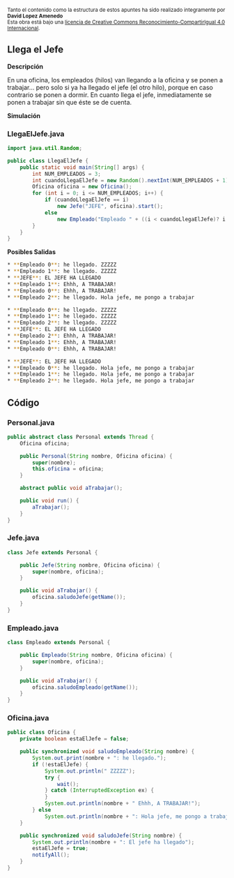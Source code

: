 <br>
<small>Tanto el contenido como la estructura de estos apuntes ha sido realizado integramente por <b>David Lopez Amenedo</b></small><br>
<small>Esta obra está bajo una <a href="https://creativecommons.org/licenses/by-sa/4.0/">licencia de Creative Commons Reconocimiento-CompartirIgual 4.0 Internacional</a>.</small>


## Llega el Jefe


**Descripción**

En una oficina, los empleados (hilos) van llegando a la oficina y se ponen a trabajar… pero solo si ya ha llegado el jefe (el otro hilo), porque en caso contrario se ponen a dormir.
En cuanto llega el jefe, inmediatamente se ponen a trabajar sin que éste se de cuenta.

**Simulación**


### LlegaElJefe.java
```java
import java.util.Random;

public class LlegaElJefe {
    public static void main(String[] args) {
        int NUM_EMPLEADOS = 3;
        int cuandoLlegaElJefe = new Random().nextInt(NUM_EMPLEADOS + 1);
        Oficina oficina = new Oficina();
        for (int i = 0; i <= NUM_EMPLEADOS; i++) {
            if (cuandoLlegaElJefe == i)
                new Jefe("JEFE", oficina).start();
            else
                new Empleado("Empleado " + ((i < cuandoLlegaElJefe)? i : i - 1), oficina).start();
        }
    }
}
```

**Posibles Salidas**

```bash
* **Empleado 0**: he llegado. ZZZZZ
* **Empleado 1**: he llegado. ZZZZZ
* **JEFE**: EL JEFE HA LLEGADO
* **Empleado 1**: Ehhh, A TRABAJAR!
* **Empleado 0**: Ehhh, A TRABAJAR!
* **Empleado 2**: he llegado. Hola jefe, me pongo a trabajar
```

```bash
* **Empleado 0**: he llegado. ZZZZZ
* **Empleado 1**: he llegado. ZZZZZ
* **Empleado 2**: he llegado. ZZZZZ
* **JEFE**: EL JEFE HA LLEGADO
* **Empleado 2**: Ehhh, A TRABAJAR!
* **Empleado 1**: Ehhh, A TRABAJAR!
* **Empleado 0**: Ehhh, A TRABAJAR!
```

```bash
* **JEFE**: EL JEFE HA LLEGADO
* **Empleado 0**: he llegado. Hola jefe, me pongo a trabajar
* **Empleado 1**: he llegado. Hola jefe, me pongo a trabajar
* **Empleado 2**: he llegado. Hola jefe, me pongo a trabajar
```
**Código**
---------

### Personal.java
```java
public abstract class Personal extends Thread {
    Oficina oficina;

    public Personal(String nombre, Oficina oficina) {
        super(nombre);
        this.oficina = oficina;
    }

    abstract public void aTrabajar();

    public void run() {
        aTrabajar();
    }
}
```

### Jefe.java
```java
class Jefe extends Personal {

    public Jefe(String nombre, Oficina oficina) {
        super(nombre, oficina);
    }

    public void aTrabajar() {
        oficina.saludoJefe(getName());
    }
}
```

### Empleado.java
```java
class Empleado extends Personal {

    public Empleado(String nombre, Oficina oficina) {
        super(nombre, oficina);
    }

    public void aTrabajar() {
        oficina.saludoEmpleado(getName());
    }
}
```

### Oficina.java
```java
public class Oficina {
    private boolean estaElJefe = false;

    public synchronized void saludoEmpleado(String nombre) {
        System.out.print(nombre + ": he llegado.");
        if (!estaElJefe) {
            System.out.println(" ZZZZZ");
            try {
                wait();
            } catch (InterruptedException ex) {
            }
            System.out.println(nombre + " Ehhh, A TRABAJAR!");
        } else
            System.out.println(nombre + ": Hola jefe, me pongo a trabajar");
    }

    public synchronized void saludoJefe(String nombre) {
        System.out.println(nombre + ": El jefe ha llegado");
        estaElJefe = true;
        notifyAll();
    }
}
```
